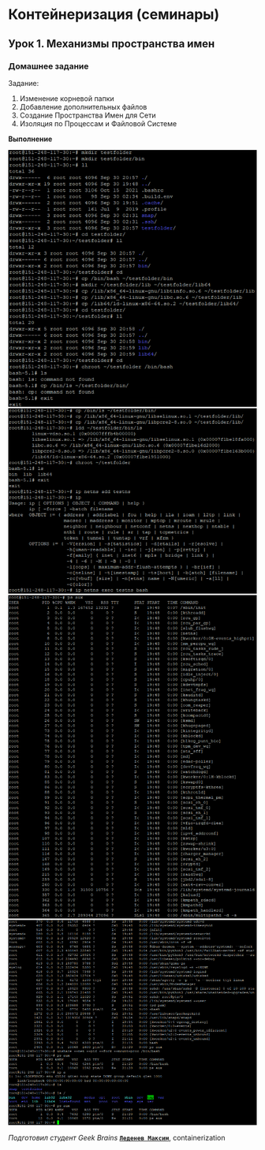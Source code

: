 # Контейнеризация (семинары)


## Урок 1. Механизмы пространства имен


### **Домашнее задание**

Задание:
1) Изменение корневой папки
2) Добавление дополнительных файлов
3) Создание Пространства Имен для Сети
4) Изоляция по Процессам и Файловой Системе




**Выполнение**

![ChrootPreparation](https://github.com/ScarletStranger/containerization/blob/main/Seminar1/1.png)
![FileAddition](https://github.com/ScarletStranger/containerization/blob/main/Seminar1/2.png)
![Ipnets](https://github.com/ScarletStranger/containerization/blob/main/Seminar1/3.png)
![FileSystemIsolation](https://github.com/ScarletStranger/containerization/blob/main/Seminar1/4.png)



*Подготовил студент Geek Brains* [**`Леденев Максим`**](https://github.com/ScarletStranger), containerization
